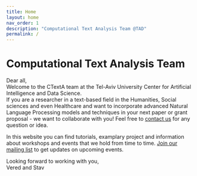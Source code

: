 ```yaml
---
title: Home
layout: home
nav_order: 1
description: "Computational Text Analysis Team @TAD"
permalink: /
---
```


# Computational Text Analysis Team
Dear all,<br>
Welcome to the CTextA team at the Tel-Aviv University Center for Artificial Intelligence and Data Science. <br>
If you are a researcher in a text-based field in the Humanities, Social sciences and even Healthcare and want to incorporate advanced Natural Language Processing models and techniques in your next paper or grant proposal - we want to collaborate with you! Feel free to [contact us] for any question or idea.<br>

In this website you can find tutorials, examplary project and information about workshops and events that we hold from time to time. [Join our mailing list] to get updates on upcoming events. <br>

Looking forward to working with you,<br>
Vered and Stav


[Join our mailing list]: mailto:veredsv@tauex.tau.ac.il?subject=Please%20add%20me%20to%20the%20mailing%20list&body=I%20would%20like%20to%20join%20the%20CTextA%20mailing%20list.%0ABest%2C%0A%5BWRITE_YOUR_NAME%5D
[contact us]: mailto:ctexta.tad@gmail.com?

